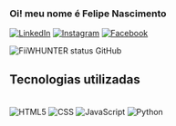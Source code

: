 ### Oi! meu nome é Felipe Nascimento

[![LinkedIn](https://img.shields.io/badge/LinkedIn-0077B5?style=for-the-badge&logo=linkedin&logoColor=white)](https://www.linkedin.com/in/felpsnascimento/)
[![Instagram](https://img.shields.io/badge/Instagram-E4405F?style=for-the-badge&logo=instagram&logoColor=white)](https://www.instagram.com/fiiwhunter/)
[![Facebook](https://img.shields.io/badge/Facebook-1877F2?style=for-the-badge&logo=facebook&logoColor=white)](https://www.facebook.com/fiiwhunter)

![FiiWHUNTER status GitHub](https://github-readme-stats.vercel.app/api?username=FiiWHUNTER&show_icons=true&theme=radical)

## Tecnologias utilizadas

<div style="display: inline_block"><br/>
    <img align="center" alt="HTML5" src="https://img.shields.io/badge/HTML5-E34F26?style=for-the-badge&logo=html5&logoColor=white"/>
    <img align="center" alt="CSS" src="https://img.shields.io/badge/CSS3-1572B6?style=for-the-badge&logo=css3&logoColor=white"/>
    <img align="center" alt="JavaScript" src="https://img.shields.io/badge/JavaScript-F7DF1E?style=for-the-badge&logo=javascript&logoColor=black"/>
  <img align="center" alt="Python" src="https://img.shields.io/badge/Python-14354C?style=for-the-badge&logo=python&logoColor=white"/>
</div>
